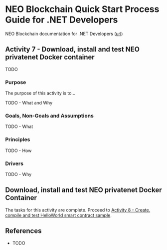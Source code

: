 # NEO Blockchain Quick Start Process Guide for .NET Developers

NEO Blockchain documentation for .NET Developers ([url](https://github.com/mwherman2000/neo-windocs/tree/master/windocs))

## Activity 7 - Download, install and test NEO privatenet Docker container

TODO

### Purpose

The purpose of this activity is to...

TODO - What and Why

### Goals, Non-Goals and Assumptions

TODO - What

### Principles

TODO - How

### Drivers

TODO - Why

## Download, install and test NEO privatenet Docker Container

The tasks for this activity are complete. Proceed to [Activity 8 - Create, compile and test HelloWorld smart contract sample](./08-createcompilesmartcontract.md).

## References

* TODO
